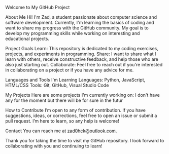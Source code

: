 Welcome to My GitHub Project

About Me Hi! I'm Zad, a student passionate about computer science and software development. Currently, I'm learning the basics of coding and want to share my progress with the GitHub community. My goal is to develop my programming skills while working on interesting and educational projects.

Project Goals Learn: This repository is dedicated to my coding exercises, projects, and experiments in programming. Share: I want to share what I learn with others, receive constructive feedback, and help those who are also just starting out. Collaborate: Feel free to reach out if you're interested in collaborating on a project or if you have any advice for me.

Languages and Tools I'm Learning Languages: Python, JavaScript, HTML/CSS Tools: Git, GitHub, Visual Studio Code

My Projects Here are some projects I'm currently working on: I don't have any for the moment but there will be for sure in the futur

How to Contribute I’m open to any form of contribution. If you have suggestions, ideas, or corrections, feel free to open an issue or submit a pull request. I’m here to learn, so any help is welcome!

Contact You can reach me at zad0hck@outlook.com.

Thank you for taking the time to visit my GitHub repository. I look forward to collaborating with you and continuing to learn!
